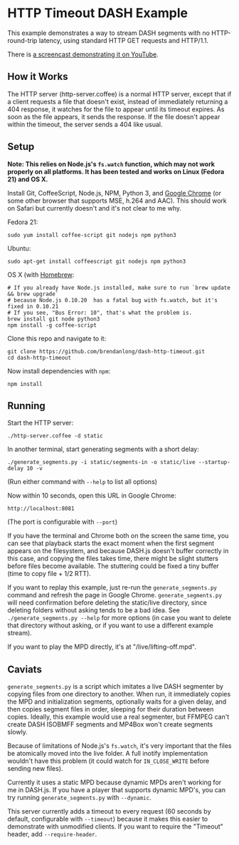 # HTTP Timeout DASH Example

This example demonstrates a way to stream DASH segments with no HTTP-round-trip latency, using standard HTTP GET requests and HTTP/1.1.

There is [a screencast demonstrating it on YouTube](https://www.youtube.com/watch?v=YUcfNzPaqf0).

## How it Works

The HTTP server (http-server.coffee) is a normal HTTP server, except that if a client requests a file that doesn't exist, instead of immediately returning a 404 response, it watches for the file to appear until its timeout expires. As soon as the file appears, it sends the response. If the file doesn't appear within the timeout, the server sends a 404 like usual.

## Setup

**Note: This relies on Node.js's `fs.watch` function, which may not work properly on all platforms. It has been tested and works on Linux (Fedora 21) and OS X.**

Install Git, CoffeeScript, Node.js, NPM, Python 3, and [Google Chrome](https://www.google.com/chrome/browser/desktop/) (or some other browser that supports MSE, h.264 and AAC). This should work on Safari but currently doesn't and it's not clear to me why.

Fedora 21:

    sudo yum install coffee-script git nodejs npm python3

Ubuntu:

    sudo apt-get install coffeescript git nodejs npm python3

OS X (with [Homebrew](http://brew.sh/):

    # If you already have Node.js installed, make sure to run `brew update && brew upgrade`
    # because Node.js 0.10.20  has a fatal bug with fs.watch, but it's fixed in 0.10.21
    # If you see, "Bus Error: 10", that's what the problem is.
    brew install git node python3
    npm install -g coffee-script

Clone this repo and navigate to it:

    git clone https://github.com/brendanlong/dash-http-timeout.git
    cd dash-http-timeout

Now install dependencies with `npm`:

    npm install

## Running

Start the HTTP server:

    ./http-server.coffee -d static

In another terminal, start generating segments with a short delay:

    ./generate_segments.py -i static/segments-in -o static/live --startup-delay 10 -v

(Run either command with `--help` to list all options)

Now within 10 seconds, open this URL in Google Chrome:

    http://localhost:8081

(The port is configurable with `--port`)

If you have the terminal and Chrome both on the screen the same time, you can see that playback starts the exact moment when the first segment appears on the filesystem, and because DASH.js doesn't buffer correctly in this case, and copying the files takes time, there might be slight stutters before files become available. The stuttering could be fixed a tiny buffer (time to copy file + 1/2 RTT).

If you want to replay this example, just re-run the `generate_segments.py` command and refresh the page in Google Chrome. `generate_segments.py` will need confirmation before deleting the static/live directory, since deleting folders without asking tends to be a bad idea. See `./generate_segments.py --help` for more options (in case you want to delete that directory without asking, or if you want to use a different example stream).

If you want to play the MPD directly, it's at "/live/lifting-off.mpd".

## Caviats

`generate_segments.py` is a script which imitates a live DASH segmenter by copying files from one directory to another. When run, it immediately copies the MPD and initialization segments, optionally waits for a given delay, and then copies segment files in order, sleeping for their duration between copies. Ideally, this example would use a real segmenter, but FFMPEG can't create DASH ISOBMFF segments and MP4Box won't create segments slowly.

Because of limitations of Node.js's `fs.watch`, it's very important that the files be atomically moved into the live folder. A full inotify implementation wouldn't have this problem (it could watch for `IN_CLOSE_WRITE` before sending new files).

Currently it uses a static MPD because dynamic MPDs aren't working for me in DASH.js. If you have a player that supports dynamic MPD's, you can try running `generate_segments.py` with `--dynamic`.

This server currently adds a timeout to every request (60 seconds by default, configurable with `--timeout`) because it makes this easier to demonstrate with unmodified clients. If you want to require the "Timeout" header, add `--require-header`.
